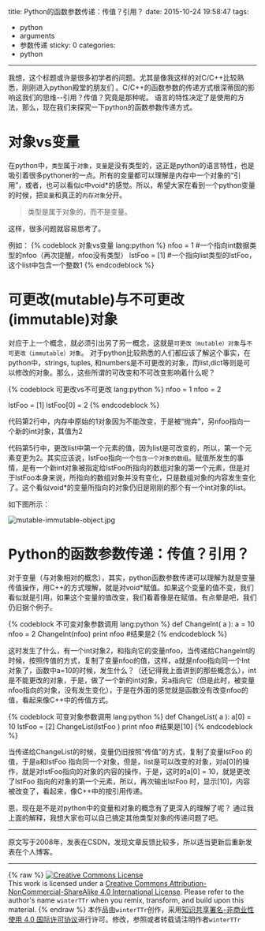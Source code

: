 title: Python的函数参数传递：传值？引用？
date: 2015-10-24 19:58:47
tags:
  - python
  - arguments
  - 参数传递
sticky: 0
categories:
  - python
---


我想，这个标题或许是很多初学者的问题。尤其是像我这样的对C/C++比较熟悉，刚刚进入python殿堂的朋友们
。C/C++的函数参数的传递方式根深蒂固的影响这我们的思维--引用？传值？究竟是那种呢。
语言的特性决定了是使用的方法，那么，现在我们来探究一下python的函数参数传递方式。

<!--more-->

# 对象vs变量

在python中，`类型`属于`对象`，`变量`是没有类型的，这正是python的语言特性，也是吸引着很多pythoner的一点。所有的变量都可以理解是内存中一个对象的“引用”，或者，也可以看似c中void*的感觉。所以，希望大家在看到一个python变量的时候，把`变量`和真正的`内存对象`分开。

> 类型是属于对象的，而不是变量。

这样，很多问题就容易思考了。

例如：
{% codeblock 对象vs变量 lang:python %}
nfoo = 1   #一个指向int数据类型的nfoo（再次提醒，nfoo没有类型）
lstFoo = [1]   #一个指向list类型的lstFoo，这个list中包含一个整数1
{% endcodeblock %}


# 可更改(mutable)与不可更改(immutable)对象

对应于上一个概念，就必须引出另了另一概念，这就是`可更改（mutable）对象`与`不可更改（immutable）对象`。
对于python比较熟悉的人们都应该了解这个事实，在python中，strings, tuples, 和numbers是不可更改的对象，而list,dict等则是可以修改的对象。那么，这些所谓的可改变和不可改变影响着什么呢？

{% codeblock 可更改vs不可更改 lang:python %}
nfoo = 1
nfoo = 2

lstFoo = [1]
lstFoo[0] = 2
{% endcodeblock %}

代码第2行中，内存中原始的1对象因为不能改变，于是被“抛弃”，另nfoo指向一个新的int对象，其值为2

代码第5行中，更改list中第一个元素的值，因为list是可改变的，所以，第一个元素变更为2。其实应该说，lstFoo指向一个`包含一个对象的数组`。赋值所发生的事情，是有一个新int对象被指定给lstFoo所指向的数组对象的第一个元素，但是对于lstFoo本身来说，所指向的数组对象并没有变化，只是数组对象的内容发生变化了。这个看似void*的变量所指向的对象仍旧是刚刚的那个有一个int对象的list。

如下图所示：

![mutable-immutable-object.jpg](http://7xljtv.com1.z0.glb.clouddn.com/images/2015-10-24-python-passing-arguments-as-value-or-reference/mutable-immutable-object.jpg)


# Python的函数参数传递：传值？引用？
对于变量（与对象相对的概念），其实，python函数参数传递可以理解为就是变量传值操作，用C++的方式理解，就是对void*赋值。如果这个变量的值不变，我们看似就是引用，如果这个变量的值改变，我们看着像是在赋值。有点晕是吧，我们仍旧据个例子。


{% codeblock 不可变对象参数调用 lang:python %}
def ChangeInt( a ):
    a = 10
nfoo = 2 
ChangeInt(nfoo)
print nfoo #结果是2
{% endcodeblock %}

这时发生了什么，有一个int对象2，和指向它的变量nfoo，当传递给ChangeInt的时候，按照传值的方式，复制了变量nfoo的值，这样，a就是nfoo指向同一个Int对象了，函数中a=10的时候，发生什么？（还记得我上面讲到的那些概念么），int是不能更改的对象，于是，做了一个新的int对象，另a指向它（但是此时，被变量nfoo指向的对象，没有发生变化），于是在外面的感觉就是函数没有改变nfoo的值，看起来像C++中的传值方式。


{% codeblock 可变对象参数调用 lang:python %}
def ChangeList( a ):
    a[0] = 10
lstFoo = [2]
ChangeList(lstFoo )
print nfoo #结果是[10]
{% endcodeblock %}

当传递给ChangeList的时候，变量仍旧按照“传值”的方式，复制了变量lstFoo 的值，于是a和lstFoo 指向同一个对象，但是，list是可以改变的对象，对a[0]的操作，就是对lstFoo指向的对象的内容的操作，于是，这时的a[0] = 10，就是更改了lstFoo 指向的对象的第一个元素，所以，再次输出lstFoo 时，显示[10]，内容被改变了，看起来，像C++中的按引用传递。

恩，现在是不是对python中的变量和对象的概念有了更深入的理解了呢？
通过我上面的解释，我想大家也可以自己搞定其他类型对象的传递问题了吧。

---

原文写于2008年，发表在CSDN，发现文章反馈比较多，所以适当更新后重新发表在个人博客。

---

{% raw %}
<a rel="license" href="http://creativecommons.org/licenses/by-nc-sa/4.0/"><img alt="Creative Commons License" style="border-width:0" src="https://i.creativecommons.org/l/by-nc-sa/4.0/88x31.png" /></a><br />This work is licensed under a <a rel="license" href="http://creativecommons.org/licenses/by-nc-sa/4.0/">Creative Commons Attribution-NonCommercial-ShareAlike 4.0 International License</a>.
Please refer to the author's name `winterTTr` when you remix, transform, and build upon this material. 
{% endraw %}
本作品由`winterTTr`创作，采用[知识共享署名-非商业性使用 4.0 国际许可协议](http://creativecommons.org/licenses/by-nc-sa/4.0/)进行许可。修改，参照或者转载请注明作者`winterTTr`


